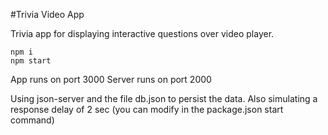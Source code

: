 #Trivia Video App

Trivia app for displaying interactive questions over video player.

```
npm i
npm start
```

App runs on port 3000
Server runs on port 2000

Using json-server and the file db.json to persist the data. Also simulating a response delay of 2 sec (you can modify in the package.json start command)

